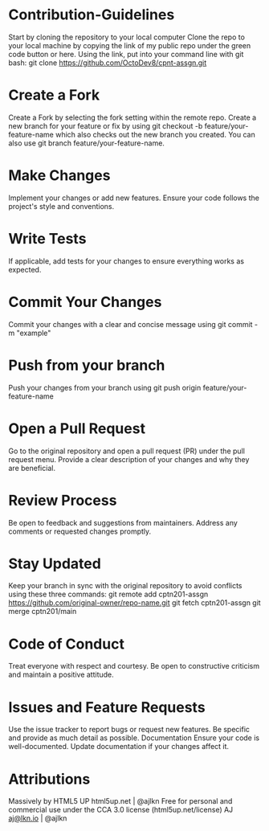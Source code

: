 # Contribution-Guidelines
Start by cloning the repository to your local computer
Clone the repo to your local machine by copying the link of my public repo under the green code button or here. Using the link, put into your command line with git bash: git clone https://github.com/OctoDev8/cpnt-assgn.git

# Create a Fork
Create a Fork by selecting the fork setting within the remote repo.
Create a new branch for your feature or fix by using git checkout -b feature/your-feature-name which also checks out the new branch you created. You can also use git branch feature/your-feature-name.

# Make Changes
Implement your changes or add new features. Ensure your code follows the project's style and conventions.

# Write Tests

If applicable, add tests for your changes to ensure everything works as expected.

# Commit Your Changes
Commit your changes with a clear and concise message using git commit -m "example"

# Push from your branch
Push your changes from your branch using git push origin feature/your-feature-name

# Open a Pull Request
Go to the original repository and open a pull request (PR) under the pull request menu. Provide a clear description of your changes and why they are beneficial.

# Review Process
Be open to feedback and suggestions from maintainers. Address any comments or requested changes promptly.

# Stay Updated
Keep your branch in sync with the original repository to avoid conflicts using these three commands: git remote add cptn201-assgn https://github.com/original-owner/repo-name.git git fetch cptn201-assgn git merge cptn201/main

# Code of Conduct
Treat everyone with respect and courtesy. Be open to constructive criticism and maintain a positive attitude.

# Issues and Feature Requests
Use the issue tracker to report bugs or request new features. Be specific and provide as much detail as possible. Documentation Ensure your code is well-documented. Update documentation if your changes affect it.

# Attributions

Massively by HTML5 UP
html5up.net | @ajlkn
Free for personal and commercial use under the CCA 3.0 license (html5up.net/license)
AJ
aj@lkn.io | @ajlkn


